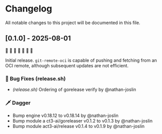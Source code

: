 # Changelog

All notable changes to this project will be documented in this file.

## [0.1.0] - 2025-08-01

🚀   🚀   🚀   🚀   🚀   🚀   🚀

Initial release. `git-remote-oci` is capable of pushing and fetching from an OCI remote, although subsequent updates are not efficient.

### 🐛 Bug Fixes (release.sh)

- *(release.sh)* Ordering of gorelease verify by @nathan-joslin

### 🗡️ Dagger

- Bump engine v0.18.12 to v0.18.14 by @nathan-joslin
- Bump module a ct3-ai/goreleaser v0.1.2 to v0.1.3 by @nathan-joslin
- Bump module act3-ai/release v0.1.4 to v0.1.9 by @nathan-joslin

